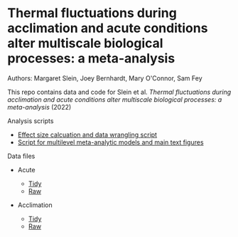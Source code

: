 # Thermal fluctuations during acclimation and acute conditions alter multiscale biological processes: a meta-analysis
Authors: Margaret Slein, Joey Bernhardt, Mary O'Connor, Sam Fey 

This repo contains data and code for Slein et al. *Thermal fluctuations during acclimation and acute conditions alter multiscale biological processes: a meta-analysis* (2022)

Analysis scripts 
* [Effect size calcuation and data wrangling script](https://github.com/mslein/therm_var_meta_analysis/blob/main/scripts/effectsize_calcs.R) 
* [Script for multilevel meta-analytic models and main text figures](https://github.com/mslein/therm_var_meta_analysis/blob/main/scripts/models_figures.R)

Data files
* Acute
  * [Tidy](https://github.com/mslein/therm_var_meta_analysis/blob/main/data/acute_cleaned.csv)
  * [Raw](https://github.com/mslein/therm_var_meta_analysis/blob/main/data/acute_raw.csv)

* Acclimation
  * [Tidy](https://github.com/mslein/therm_var_meta_analysis/blob/main/data/acclim_cleaned.csv)
  * [Raw](https://github.com/mslein/therm_var_meta_analysis/blob/main/data/acclim_raw.csv)





